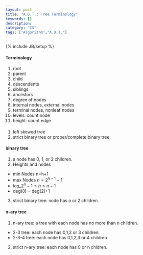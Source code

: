 ```yaml
---
layout: post
title: "A.D.T.: Tree Terminology"
keywords: []
description: 
category: "CS"
tags: ["Algorithm","A.D.T."]
---
```

{% include JB/setup %}


#### Terminology
1. root
2. parent
3. child
4. descendents
5. siblings
6. ancestors
7. degree of nodes
8. internal nodes, external nodes
8. terminal nodes, nonleaf nodes
9. levels: count node
10. height: count edge

####
1. left skewed tree
2. strict binary tree or proper/complete binary tree


#### binary tree
1. a node has 0, 1, or 2 children.
2. Heights and nodes
- min Nodes n=h+1
- max Nodes $n = 2^{h+1}- 1$
- $log\_2^n - 1 \leq h \leq n-1$
- deg(0) = deg(2)+1
3. strict binary tree: node has o or 2 children.

#### n-ary tree
1. n-ary tree: a tree with each node  has no more than n children.
- 2-3 tree: each node has 0,1,2 or 3 children. 
- 2-3-4 tree: each node has 0,1,2,3 or 4 children
2. strict n-ary tree: each node has 0 or n chldren.









